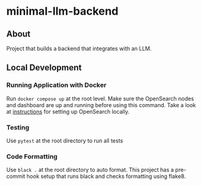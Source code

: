 # minimal-llm-backend

## About 
Project that builds a backend that integrates with an LLM.

## Local Development

### Running Application with Docker
Run `docker compose up` at the root level. Make sure the OpenSearch nodes and dashboard are up
and running before using this command. Take a look at [instructions](rag_refapp/opensearch/README.md) for
setting up OpenSearch locally.

### Testing
Use `pytest` at the root directory to run all tests

### Code Formatting
Use `black .` at the root directory to auto format. This project
has a pre-commit hook setup that runs black and checks formatting using
flake8. 